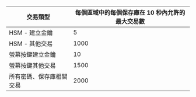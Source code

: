 
| 交易類型 | 每個區域中的每個保存庫在 10 秒內允許的最大交易數 |
| --- | --- |
| HSM - 建立金鑰 |5 |
| HSM - 其他交易 |1000 |
| 螢幕按鍵建立金鑰 |10 |
| 螢幕按鍵其他交易 |1500 |
| 所有密碼、保存庫相關交易 |2000 |

<!---HONumber=Oct15_HO3-->